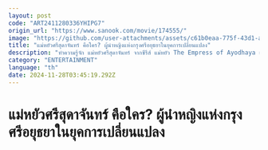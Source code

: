 ```yaml
---
layout: post
code: "ART2411280336YHIPG7"
origin_url: "https://www.sanook.com/movie/174555/"
image: "https://github.com/user-attachments/assets/c61b0eaa-775f-43d1-ad65-7558906209a4"
title: "แม่หยัวศรีสุดาจันทร์ คือใคร? ผู้นำหญิงแห่งกรุงศรีอยุธยาในยุคการเปลี่ยนแปลง"
description: "ทำความรู้จัก แม่หยัวศรีสุดาจันทร์ จากซีรีส์ แม่หยัว The Empress of Ayodhaya แม่อยู่หัวองค์เดียวแห่งอโยธยา บุคคลสำคัญที่ถูกบันทึกไว้ในประวัติศาสตร์ไทย "
category: "ENTERTAINMENT"
language: "th"
date: 2024-11-28T03:45:19.292Z
---
```


# แม่หยัวศรีสุดาจันทร์ คือใคร? ผู้นำหญิงแห่งกรุงศรีอยุธยาในยุคการเปลี่ยนแปลง